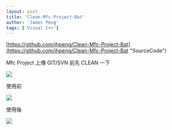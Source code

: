 ```yaml
---
layout: post
title: 'Clean-Mfc-Project-Bat'
author: 'James Peng'
tags: ['Visual C++']
---
```



[https://github.com/jhpeng/Clean-Mfc-Project-Bat](https://github.com/jhpeng/Clean-Mfc-Project-Bat "SourceCode")

Mfc Project 上傳 GIT/SVN 前先 CLEAN 一下

![](http://i.imgur.com/a7ePp1e.png)

使用前

![](http://i.imgur.com/krnqgv1.png)

使用後

![](http://i.imgur.com/iTxaRpL.png)
